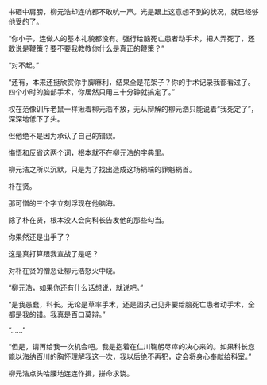 书砸中肩膀，柳元浩却连吭都不敢吭一声。光是跟上这意想不到的状况，就已经够他受的了。

“你小子，连做人的基本礼貌都没有。强行给脑死亡患者动手术，把人弄死了，还敢说是鞭策？要不要我教教你什么是真正的鞭策？”

“对不起。”

“还有，本来还挺欣赏你手脚麻利，结果全是花架子？你的手术记录我都看过了。四个小时的脑部手术，你居然只用三十分钟就搞定了。”

权在范像训斥老鼠一样揪着柳元浩不放，无从辩解的柳元浩只能说着“我死定了”，深深地低下了头。

但他绝不是因为承认了自己的错误。

悔悟和反省这两个词，根本就不在柳元浩的字典里。

柳元浩之所以沉默，只是为了找出造成这场祸端的罪魁祸首。

朴在贤。

那可憎的三个字立刻浮现在他脑海。

除了朴在贤，根本没人会向科长告发他的那些勾当。

你果然还是出手了？

这是真打算跟我宣战了是吧？

对朴在贤的憎恶让柳元浩怒火中烧。

“柳元浩，如果你还有什么话想说，就说吧。”

“是我愚蠢，科长。无论是草率手术，还是固执己见非要给脑死亡患者动手术，全都是我的错。我真是百口莫辩。”

“……”

“但是，请再给我一次机会吧。我是抱着在仁川鞠躬尽瘁的决心来的。如果科长您能以海纳百川的胸怀理解我这一次，我以后绝不再犯，定会将身心奉献给科室。”

柳元浩点头哈腰地连连作揖，拼命求饶。
